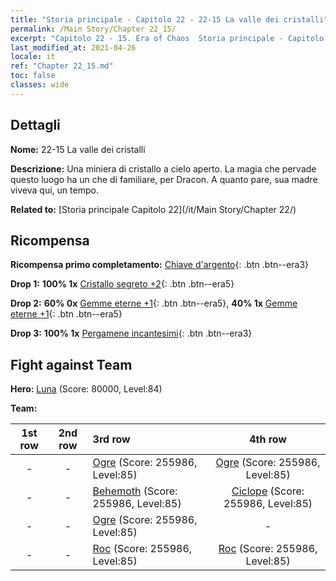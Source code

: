 ```yaml
---
title: "Storia principale - Capitolo 22 - 22-15 La valle dei cristalli"
permalink: /Main Story/Chapter 22_15/
excerpt: "Capitolo 22 - 15. Era of Chaos  Storia principale - Capitolo 22_15. 22-15 La valle dei cristalli"
last_modified_at: 2021-04-26
locale: it
ref: "Chapter 22_15.md"
toc: false
classes: wide
---
```


## Dettagli

 **Nome:** 22-15 La valle dei cristalli

 **Descrizione:** Una miniera di cristallo a cielo aperto. La magia che pervade questo luogo ha un che di familiare, per Dracon. A quanto pare, sua madre viveva qui, un tempo.

 **Related to:** [Storia principale Capitolo 22](/it/Main Story/Chapter 22/)

## Ricompensa

 **Ricompensa primo completamento:** [Chiave d'argento](/ItemsIT/con_693/){: .btn .btn--era3}

 **Drop 1:** **100% 1x** [Cristallo segreto +2](/ItemsIT/mat_80/){: .btn .btn--era5}

 **Drop 2:** **60% 0x** [Gemme eterne +1](/ItemsIT/mat_72/){: .btn .btn--era5}, **40% 1x** [Gemme eterne +1](/ItemsIT/mat_72/){: .btn .btn--era5}

 **Drop 3:** **100% 1x** [Pergamene incantesimi](/ItemsIT/con_694/){: .btn .btn--era3}


## Fight against Team
 **Hero:** [Luna](/it/heroes/Luna/) (Score: 80000, Level:84)

 **Team:**


  | 1st row | 2nd row | 3rd row | 4th row |
  |:----:|:----:|:----|:----:|
  | - | - | [Ogre](/it/units/Ogre/) (Score: 255986, Level:85)  | [Ogre](/it/units/Ogre/) (Score: 255986, Level:85)  |
  | - | - | [Behemoth](/it/units/Behemoth/) (Score: 255986, Level:85)  | [Ciclope](/it/units/Cyclops/) (Score: 255986, Level:85)  |
  | - | - | [Ogre](/it/units/Ogre/) (Score: 255986, Level:85)  | - |
  | - | - | [Roc](/it/units/Roc/) (Score: 255986, Level:85)  | [Roc](/it/units/Roc/) (Score: 255986, Level:85)  |


